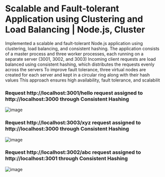 # Scalable and Fault-tolerant Application using Clustering and Load Balancing | Node.js, Cluster

Implemented a scalable and fault-tolerant Node.js application using clustering, load balancing, and consistent hashing.
The application consists of a master process and three worker processes, each running on a separate server (3001, 3002,
and 3003)
Incoming client requests are load balanced using consistent hashing, which distributes the requests evenly across the
servers
To improve fault tolerance, three virtual nodes are created for each server and kept in a circular ring along with their
hash values
This approach ensures high availability, fault tolerance, and scalabilit

### Request http://localhost:3001/hello request assigned to http://localhost:3000 through Consistent Hashing

![image](https://github.com/vardhan3236/Clustering-Load-Balancing/assets/126255853/1da8413c-f842-4c34-9b1c-840834c5b754)

### Request http://localhost:3003/xyz request assigned to http://localhost:3000 through Consistent Hashing

![image](https://github.com/vardhan3236/Clustering-Load-Balancing/assets/126255853/d6e356cd-82dd-40ca-a34c-aca1625d7d92)

### Request http://localhost:3002/abc request assigned to http://localhost:3001 through Consistent Hashing
![image](https://github.com/vardhan3236/Clustering-Load-Balancing/assets/126255853/d9015d2e-6e7d-463a-af72-753934c957c8)



